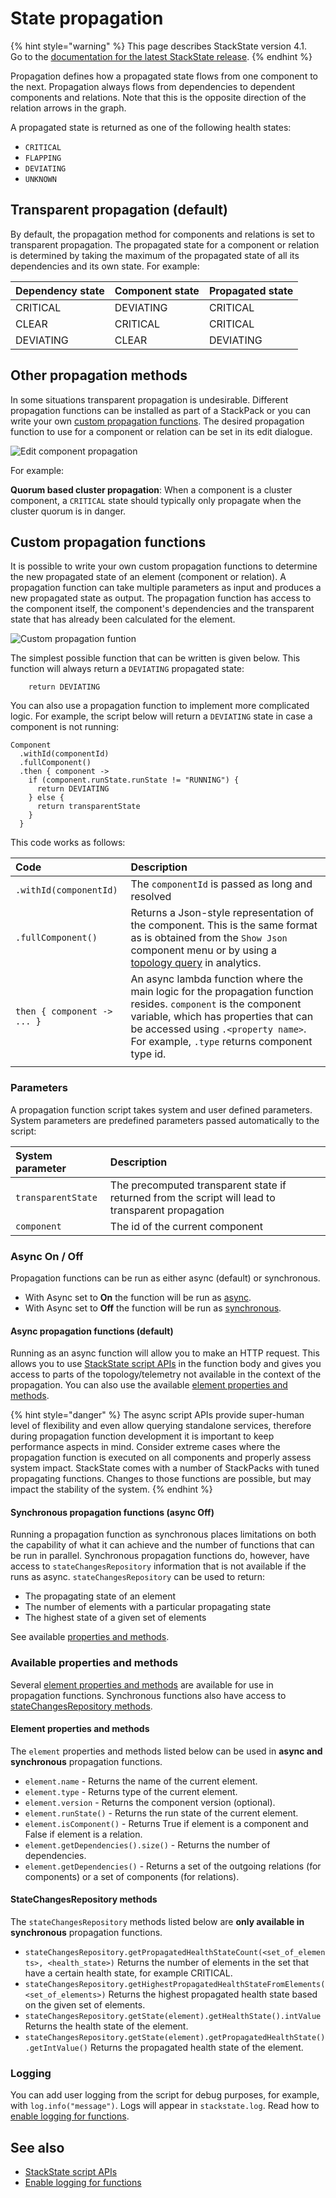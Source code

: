 # State propagation

{% hint style="warning" %}
This page describes StackState version 4.1.  
Go to the [documentation for the latest StackState release](https://docs.stackstate.com/).
{% endhint %}

Propagation defines how a propagated state flows from one component to the next. Propagation always flows from dependencies to dependent components and relations. Note that this is the opposite direction of the relation arrows in the graph.

A propagated state is returned as one of the following health states:

* `CRITICAL`
* `FLAPPING`
* `DEVIATING`
* `UNKNOWN`

## Transparent propagation \(default\)

By default, the propagation method for components and relations is set to transparent propagation. The propagated state for a component or relation is determined by taking the maximum of the propagated state of all its dependencies and its own state. For example:

| Dependency state | Component state | Propagated state |
| :--- | :--- | :--- |
| CRITICAL | DEVIATING | CRITICAL |
| CLEAR | CRITICAL | CRITICAL |
| DEVIATING | CLEAR | DEVIATING |

## Other propagation methods

In some situations transparent propagation is undesirable. Different propagation functions can be installed as part of a StackPack or you can write your own [custom propagation functions](propagation.md#custom-propagation-functions). The desired propagation function to use for a component or relation can be set in its edit dialogue.

![Edit component propagation](../../.gitbook/assets/v41_edit-component-propagation.png)

For example:

**Quorum based cluster propagation**: When a component is a cluster component, a `CRITICAL` state should typically only propagate when the cluster quorum is in danger.

## Custom propagation functions

It is possible to write your own custom propagation functions to determine the new propagated state of an element \(component or relation\). A propagation function can take multiple parameters as input and produces a new propagated state as output. The propagation function has access to the component itself, the component's dependencies and the transparent state that has already been calculated for the element.

![Custom propagation funtion](../../.gitbook/assets/v42_propagation-function.png)

The simplest possible function that can be written is given below. This function will always return a `DEVIATING` propagated state:

```text
    return DEVIATING
```

You can also use a propagation function to implement more complicated logic. For example, the script below will return a `DEVIATING` state in case a component is not running:

```text
Component
  .withId(componentId)
  .fullComponent()
  .then { component ->
    if (component.runState.runState != "RUNNING") {
      return DEVIATING
    } else {    
      return transparentState
    }
  }
```

This code works as follows:

| Code | Description |
| :--- | :--- |
| `.withId(componentId)` | The `componentId` is passed as long and resolved |
| `.fullComponent()` | Returns a Json-style representation of the component. This is the same format as is obtained from the `Show Json` component menu or by using a [topology query](../../develop/reference/scripting/script-apis/topology.md) in analytics. |
| `then { component -> ... }` | An async lambda function where the main logic for the propagation function resides. `component` is the component variable, which has properties that can be accessed using `.<property name>`. For example, `.type` returns component type id. |
|  |  |

### Parameters

A propagation function script takes system and user defined parameters. System parameters are predefined parameters passed automatically to the script:

| System parameter | Description |
| :--- | :--- |
| `transparentState` | The precomputed transparent state if returned from the script will lead to transparent propagation |
| `component` | The id of the current component |

### Async On / Off

Propagation functions can be run as either async \(default\) or synchronous.

* With Async set to **On** the function will be run as [async](propagation.md#async-propagation-functions-default).
* With Async set to **Off** the function will be run as [synchronous](propagation.md#synchronous-propagation-functions-async-off).

#### Async propagation functions \(default\)

Running as an async function will allow you to make an HTTP request. This allows you to use [StackState script APIs](../../develop/reference/scripting/script-apis/) in the function body and gives you access to parts of the topology/telemetry not available in the context of the propagation. You can also use the available [element properties and methods](propagation.md#available-properties-and-methods).

{% hint style="danger" %}
The async script APIs provide super-human level of flexibility and even allow querying standalone services, therefore during propagation function development it is important to keep performance aspects in mind. Consider extreme cases where the propagation function is executed on all components and properly assess system impact. StackState comes with a number of StackPacks with tuned propagating functions. Changes to those functions are possible, but may impact the stability of the system.
{% endhint %}

#### Synchronous propagation functions \(async Off\)

Running a propagation function as synchronous places limitations on both the capability of what it can achieve and the number of functions that can be run in parallel. Synchronous propagation functions do, however, have access to `stateChangesRepository` information that is not available if the runs as async. `stateChangesRepository` can be used to return:

* The propagating state of an element
* The number of elements with a particular propagating state
* The highest state of a given set of elements

See available [properties and methods](propagation.md#available-properties-and-methods).

### Available properties and methods

Several [element properties and methods](propagation.md#element-properties-and-methods) are available for use in propagation functions. Synchronous functions also have access to [stateChangesRepository methods](propagation.md#statechangesrepository-methods).

#### Element properties and methods

The `element` properties and methods listed below can be used in **async and synchronous** propagation functions.

* `element.name` - Returns the name of the current element.
* `element.type` - Returns type of the current element.
* `element.version` - Returns the component version \(optional\).
* `element.runState()` - Returns the run state of the current element.
* `element.isComponent()` - Returns True if element is a component and False if element is a relation.
* `element.getDependencies().size()` - Returns the number of dependencies.
* `element.getDependencies()` - Returns a set of the outgoing relations \(for components\) or a set of components \(for relations\).

#### StateChangesRepository methods

The `stateChangesRepository` methods listed below are **only available in synchronous** propagation functions.

* `stateChangesRepository.getPropagatedHealthStateCount(<set_of_elements>, <health_state>)` Returns the number of elements in the set that have a certain health state, for example CRITICAL.
* `stateChangesRepository.getHighestPropagatedHealthStateFromElements(<set_of_elements>)` Returns the highest propagated health state based on the given set of elements.
* `stateChangesRepository.getState(element).getHealthState().intValue` Returns the health state of the element.
* `stateChangesRepository.getState(element).getPropagatedHealthState().getIntValue()` Returns the propagated health state of the element.

### Logging

You can add user logging from the script for debug purposes, for example, with `log.info("message")`. Logs will appear in `stackstate.log`. Read how to [enable logging for functions](https://github.com/StackVista/stackstate-docs/tree/4ccd8157baaac31853249918f02e9f0d6fbb2bfe/configure/logging/README.md).

## See also

* [StackState script APIs](../../develop/reference/scripting/script-apis/)
* [Enable logging for functions](https://github.com/StackVista/stackstate-docs/tree/4ccd8157baaac31853249918f02e9f0d6fbb2bfe/configure/logging/README.md)

